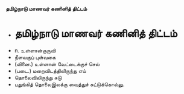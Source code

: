 **தமிழ்நாடு மாணவர் கணினித் திட்டம்**
- # தமிழ்நாடு மாணவர் கணினித் திட்டம்
- n. உள்ளான்குருவி
- நீளலகுப் புள்வகை
- (வினை.) உள்ளான் வேட்டைக்குச் செல்
- (படை.) மறைவிடத்திலிருந்து எய்
- தொலைவிலிருந்து சுடு
- பதுங்கித் தொலைஇலக்கு வைத்துச் சுட்டுக்கொல்லு.

